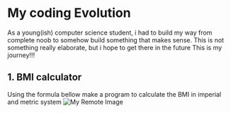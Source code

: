# My coding Evolution 
As a young(ish) computer science student, i had to build my way from complete noob to somehow build something that makes sense. 
This is not something really elaborate, but i hope to get there in the future 
This is my journey!!!
## 1. BMI calculator
Using the formula bellow make a program to calculate the BMI in imperial and metric system
![My Remote Image](http://www.kingsweightlossclinics.co.uk/wp-content/uploads/2014/06/BMI-formulas-metric-imperial.jpg)

